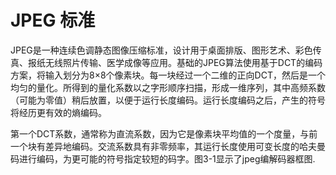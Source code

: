 # JPEG 标准
 JPEG是一种连续色调静态图像压缩标准，设计用于桌面排版、图形艺术、彩色传真、报纸无线照片传输、医学成像等应用。基础的JPEG算法使用基于DCT的编码方案，将输入划分为8×8个像素块。每一块经过一个二维的正向DCT，然后是一个均匀的量化。所得到的量化系数以之字形顺序扫描，形成一维序列，其中高频系数（可能为零值）稍后放置，以便于运行长度编码。运行长度编码之后，产生的符号将经历更有效的熵编码。

 第一个DCT系数，通常称为直流系数，因为它是像素块平均值的一个度量，与前一个块有差异地编码。交流系数具有非零频率，其运行长度使用可变长度的哈夫曼码进行编码，为更可能的符号指定较短的码字。图3-1显示了jpeg编解码器框图.

